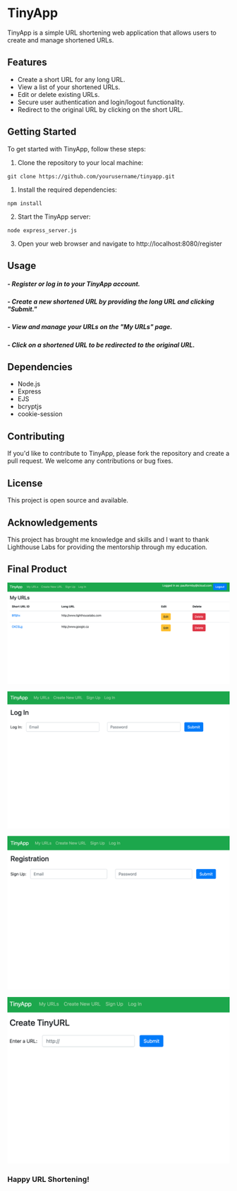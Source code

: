 # TinyApp

TinyApp is a simple URL shortening web application that allows users to create and manage shortened URLs.

## Features

- Create a short URL for any long URL.
- View a list of your shortened URLs.
- Edit or delete existing URLs.
- Secure user authentication and login/logout functionality.
- Redirect to the original URL by clicking on the short URL.

## Getting Started

To get started with TinyApp, follow these steps:

1. Clone the repository to your local machine:

```shell
git clone https://github.com/yourusername/tinyapp.git
```

1. Install the required dependencies:

```shell
npm install
```

2. Start the TinyApp server:

```shell
node express_server.js
```

3. Open your web browser and navigate to http://localhost:8080/register


## Usage

##### - Register or log in to your TinyApp account.

##### - Create a new shortened URL by providing the long URL and clicking "Submit."

##### - View and manage your URLs on the "My URLs" page.

##### - Click on a shortened URL to be redirected to the original URL.

## Dependencies

- Node.js
- Express
- EJS
- bcryptjs
- cookie-session

## Contributing

If you'd like to contribute to TinyApp, please fork the repository and create a pull request. We welcome any contributions or bug fixes.

## License
This project is open source and available.

## Acknowledgements
This project has brought me knowledge and skills and I want to thank Lighthouse Labs for providing the mentorship through my education.

## Final Product

!["Screenshot of URLs page"](https://github.com/pformb/tinyapp/blob/master/docs/urls-page.png?raw=true)

!["Screenshot of Login page"](https://github.com/pformb/tinyapp/blob/master/docs/login-page.png?raw=true)


!["Screenshot of Registration page"](https://github.com/pformb/tinyapp/blob/master/docs/registration-page.png?raw=true)

!["Screenshot of Create URL page"](https://github.com/pformb/tinyapp/blob/master/docs/new-url-page.png?raw=true)

### Happy URL Shortening!
